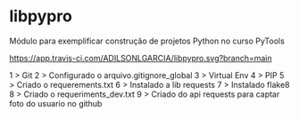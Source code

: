 # libpypro
Módulo para exemplificar construção de projetos Python no curso PyTools

<https://app.travis-ci.com/ADILSONLGARCIA/libpypro.svg?branch=main>

 1 > Git
 2 > Configurado o arquivo.gitignore_global
 3 > Virtual Env
 4 > PIP
 5 > Criado o requerements.txt
 6 > Instalado a lib requests
 7 > Instalado flake8
 8 > Criado o requeriments_dev.txt
 9 > Criado do api requests para captar foto do usuario no github
